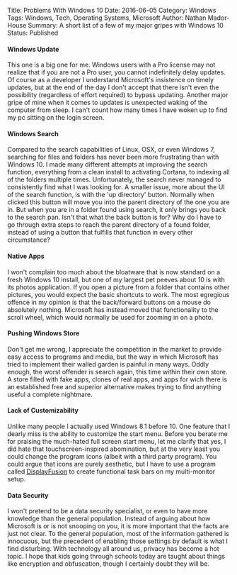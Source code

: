 Title: Problems With Windows 10
Date: 2016-06-05
Category: Windows 
Tags: Windows, Tech, Operating Systems, Microsoft
Author: Nathan Mador-House
Summary: A short list of a few of my major gripes with Windows 10
Status: Published

#### Windows Update
This one is a big one for me. Windows users with a Pro license may not realize that if you are not a Pro user, you cannot indefinitely delay updates.
Of course as a developer I understand Microsoft's insistence on timely updates, but at the end of the day I don't accept that there isn't even the possibility (regardless of effort required) to bypass updating.
Another major gripe of mine when it comes to updates is unexpected waking of the computer from sleep. I can't count how many times I have woken up to find my pc sitting on the login screen.


#### Windows Search
Compared to the search capabilities of Linux, OSX, or even Windows 7, searching for files and folders has never been more frustrating than with Windows 10.
I made many different attempts at improving the search function, everything from a clean install to activating Cortana, to indexing all of the folders multiple times. Unfortunately, the search never managed to consistently find what I was looking for.
A smaller issue, more about the UI of the search function, is with the 'up directory' button. Normally when clicked this button will move you into the parent directory of the one you are in. But when you are in a folder found using search, it only brings you back to the search pan. Isn't that what the back button is for? Why do I have to go through extra steps to reach the parent directory of a found folder, instead of using a button that fulfills that function in every other circumstance?

#### Native Apps
I won't complain too much about the bloatware that is now standard on a fresh Windows 10 install, but one of my largest pet peeves about 10 is with its photos application. If you open a picture from a folder that contains other pictures, you would expect the basic shortcuts to work. The most egregious offence in my opinion is that the back/forward buttons on a mouse do absolutely nothing. Microsoft has instead moved that functionality to the scroll wheel, which would normally be used for zooming in on a photo. 

#### Pushing Windows Store
Don't get me wrong, I appreciate the competition in the market to provide easy access to programs and media, but the way in which Microsoft has tried to implement their walled garden is painful in many ways.
Oddly enough, the worst offender is search again, this time within their own store. A store filled with fake apps, clones of real apps, and apps for wich there is an established free and superior alternative makes trying to find anything useful a complete nightmare. 

#### Lack of Customizability

Unlike many people I actually used Windows 8.1 before 10. One feature that I dearly miss is the ability to customize the start menu. Before you berate me for praising the much-hated full screen start menu, let me clarify that yes, I did hate that touchscreen-inspired abomination, but at the very least you could change the program icons (albeit with a third party program). You could argue that icons are purely aesthetic, but I have to use a program called [DisplayFusion](www.displayfusion.com) to create functional task bars on my multi-monitor setup.

#### Data Security

I won't pretend to be a data security specialist, or even to have more knowledge than the general population. Instead of arguing about how Microsoft is or is not snooping on you, it is more important that the facts are just not clear. To the general population, most of the information gathered is innocuous, but the precedent of enabling those settings by default is what I find disturbing. With technology all around us, privacy has become a hot topic. I hope that kids going through schools today are taught about things like encryption and obfuscation, though I certainly doubt they will be.
